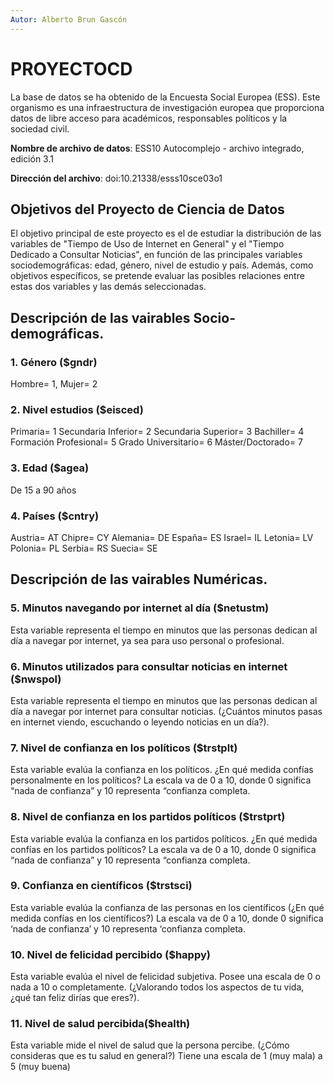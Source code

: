 ```yaml
---
Autor: Alberto Brun Gascón
---
```

# PROYECTOCD
La base de datos se ha obtenido de la Encuesta Social Europea (ESS). Este organismo es una infraestructura de investigación europea que proporciona datos de libre acceso para académicos, responsables políticos y la sociedad civil. 

**Nombre de archivo de datos**: ESS10 Autocomplejo - archivo integrado, edición 3.1

**Dirección del archivo**: doi:10.21338/esss10sce03o1

## Objetivos del Proyecto de Ciencia de Datos
El objetivo principal de este proyecto es el de estudiar la distribución de las variables de "Tiempo de Uso de Internet en General" y el "Tiempo Dedicado a Consultar Noticias", en función de las principales variables sociodemográficas: edad, género, nivel de estudio y país. Además, como objetivos específicos, se pretende evaluar las posibles relaciones entre estas dos variables y las demás seleccionadas.

## Descripción de las vairables Socio-demográficas.

### 1. Género ($gndr)
Hombre= 1, Mujer= 2
### 2. Nivel estudios ($eisced)
Primaria= 1 
Secundaria Inferior= 2 
Secundaria Superior= 3
Bachiller= 4
Formación Profesional= 5
Grado Universitario= 6
Máster/Doctorado= 7
### 3. Edad ($agea)
De 15 a 90 años
### 4. Países ($cntry)
Austria= AT 
Chipre= CY 
Alemania= DE 
España= ES 
Israel= IL 
Letonia= LV 
Polonia= PL 
Serbia= RS 
Suecia= SE

## Descripción de las vairables Numéricas.

### 5. Minutos navegando por internet al día ($netustm)
Esta variable representa el tiempo en minutos que las personas dedican al día a navegar por internet, ya sea para uso personal o profesional.

### 6. Minutos utilizados para consultar noticias en internet ($nwspol)
Esta variable representa el tiempo en minutos que las personas dedican al día a navegar por internet para consultar noticias. (¿Cuántos minutos pasas en internet viendo, escuchando o leyendo noticias en un día?).

### 7. Nivel de confianza en los políticos ($trstplt)
Esta variable evalúa la confianza en los políticos. ¿En qué medida confías personalmente en los políticos? La escala va de 0 a 10, donde 0 significa “nada de confianza” y 10 representa “confianza completa.

### 8. Nivel de confianza en los partidos políticos ($trstprt)
Esta variable evalúa la confianza en los partidos políticos. ¿En qué medida confías en los partidos políticos? La escala va de 0 a 10, donde 0 significa “nada de confianza” y 10 representa “confianza completa.

### 9. Confianza en científicos ($trstsci)
Esta variable evalúa la confianza de las personas en los científicos (¿En qué medida confías en los científicos?) La escala va de 0 a 10, donde 0 significa ‘nada de confianza’ y 10 representa ‘confianza completa.

### 10. Nivel de felicidad percibido ($happy)
Esta variable evalúa el nivel de felicidad subjetiva. Posee una escala de 0 o nada a 10 o completamente. (¿Valorando todos los aspectos de tu vida, ¿qué tan feliz dirías que eres?).

### 11. Nivel de salud percibida($health)
Esta variable mide el nivel de salud que la persona percibe. (¿Cómo consideras que es tu salud en general?) Tiene una escala de 1 (muy mala) a 5 (muy buena)
